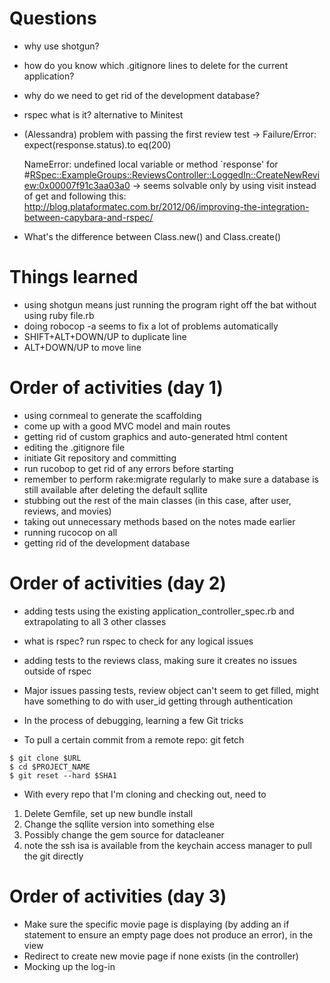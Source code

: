 # Questions
  * why use shotgun?
  * how do you know which .gitignore lines to delete for the current application?
  * why do we need to get rid of the development database?
  * rspec what is it? alternative to Minitest
  * (Alessandra) problem with passing the first review test
  -> Failure/Error: expect(response.status).to eq(200)
     
     NameError:
       undefined local variable or method `response' for #<RSpec::ExampleGroups::ReviewsController::LoggedIn::CreateNewReview:0x00007f91c3aa03a0>
    -> seems solvable only by using visit instead of get and following this: http://blog.plataformatec.com.br/2012/06/improving-the-integration-between-capybara-and-rspec/
  * What's the difference between Class.new() and Class.create()

# Things learned
  * using shotgun means just running the program right off the bat without using ruby file.rb
  * doing robocop -a seems to fix a lot of problems automatically
  * SHIFT+ALT+DOWN/UP to duplicate line
  * ALT+DOWN/UP to move line


# Order of activities (day 1)
  * using cornmeal to generate the scaffolding
  * come up with a good MVC model and main routes
  * getting rid of custom graphics and auto-generated html content
  * editing the .gitignore file
  * initiate Git repository and committing
  * run rucobop to get rid of any errors before starting
  * remember to perform rake:migrate regularly to make sure a database is still available after deleting the default sqllite
  * stubbing out the rest of the main classes (in this case, after user, reviews, and movies)
  * taking out unnecessary methods based on the notes made earlier
  * running rucocop on all
  * getting rid of the development database

# Order of activities (day 2)
  * adding tests using the existing application_controller_spec.rb and extrapolating to all 3 other classes
  * what is rspec? run rspec to check for any logical issues
  * adding tests to the reviews class, making sure it creates no issues outside of rspec
  * Major issues passing tests, review object can't seem to get filled, might have something to do with user_id getting through authentication

  * In the process of debugging, learning a few Git tricks
  * To pull a certain commit from a remote repo: git fetch 

```
$ git clone $URL
$ cd $PROJECT_NAME
$ git reset --hard $SHA1
```

* With every repo that I'm cloning and checking out, need to 
1. Delete Gemfile, set up new bundle install
2. Change the sqllite version into something else
3. Possibly change the gem source for datacleaner
4. note the ssh isa is available from the keychain access manager to pull the git directly

# Order of activities (day 3)

* Make sure the specific movie page is displaying (by adding an if statement to ensure an empty page does not produce an error), in the view
* Redirect to create new movie page if none exists (in the controller)
* Mocking up the log-in